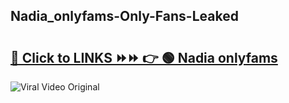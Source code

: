 
 ## Nadia_onlyfams-Only-Fans-Leaked

# <h2><a href="https://clipsfans.com/Nadia_onlyfams&ref=git">🔗 Click to LINKS ⏩⏩ 👉 🟢 Nadia onlyfams </a></h2>

<a href="https://clipsfans.com/Nadia_onlyfams&ref=git" rel="nofollow" data-target="animated-image.originalLink"><img src="https://i.ibb.co.com/xMMVF88/686577567.gif" alt="Viral Video Original" style="max-width: 100%; display: inline-block;" data-target="animated-image.originalImage"></a>

